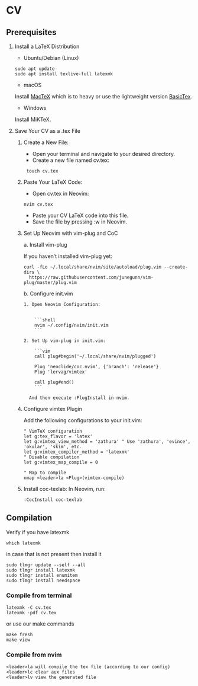 # CV

## Prerequisites

1.  Install a LaTeX Distribution

    - Ubuntu/Debian (Linux)

    ```shell
    sudo apt update
    sudo apt install texlive-full latexmk
    ```

    - macOS

    Install [MacTeX](https://tug.org/mactex/) which is to heavy or use the lightweight
    version [BasicTex](https://tug.org/mactex/morepackages.html).

    - Windows

    Install MiKTeX.

2.  Save Your CV as a .tex File

    1.  Create a New File:

        - Open your terminal and navigate to your desired directory.
        - Create a new file named cv.tex:

        ```shell
         touch cv.tex
        ```

    2.  Paste Your LaTeX Code:

        - Open cv.tex in Neovim:

        ```shell
        nvim cv.tex
        ```

        - Paste your CV LaTeX code into this file.
        - Save the file by pressing :w in Neovim.

    3.  Set Up Neovim with vim-plug and CoC

        a. Install vim-plug

        If you haven’t installed vim-plug yet:

        ```shell
        curl -fLo ~/.local/share/nvim/site/autoload/plug.vim --create-dirs \
          https://raw.githubusercontent.com/junegunn/vim-plug/master/plug.vim
        ```

        b. Configure init.vim

            1. Open Neovim Configuration:


                ```shell
                nvim ~/.config/nvim/init.vim
                ```

            2. Set Up vim-plug in init.vim:

                ```vim
                call plug#begin('~/.local/share/nvim/plugged')

                Plug 'neoclide/coc.nvim', {'branch': 'release'}
                Plug 'lervag/vimtex'

                call plug#end()
                ```

              And then execute :PlugInstall in nvim.

    4.  Configure vimtex Plugin

        Add the following configurations to your init.vim:

        ```vim
        " VimTeX configuration
        let g:tex_flavor = 'latex'
        let g:vimtex_view_method = 'zathura' " Use 'zathura', 'evince', 'okular', 'skim', etc.
        let g:vimtex_compiler_method = 'latexmk'
        " Disable compilation
        let g:vimtex_map_compile = 0

        " Map to compile
        nmap <leader>la <Plug>(vimtex-compile)
        ```

    5.  Install coc-texlab:
        In Neovim, run:

        ```vim
        :CocInstall coc-texlab
        ```

## Compilation

Verify if you have latexmk

```shell
which latexmk
```

in case that is not present then install it

```shell
sudo tlmgr update --self --all
sudo tlmgr install latexmk
sudo tlmgr install enumitem
sudo tlmgr install needspace
```

### Compile from terminal

```shell
latexmk -C cv.tex
latexmk -pdf cv.tex
```

or use our make commands

```shell
make fresh
make view
```

### Compile from nvim

```text
<leader>la will compile the tex file (according to our config)
<leader>lc clear aux files
<leader>lv view the generated file
```
